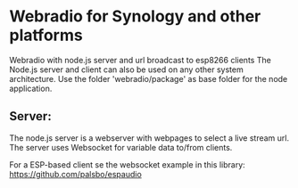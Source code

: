 # Webradio for Synology and other platforms
Webradio with node.js server and url broadcast to esp8266 clients
The Node.js server and client can also be used on any other system architecture.
Use the folder 'webradio/package' as base folder for the node application.

##	Server:
The node.js server is a webserver with webpages to select a live stream url.
The server uses Websocket for variable data to/from clients.

For a ESP-based client se the websocket example in this library: https://github.com/palsbo/espaudio

